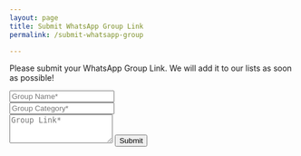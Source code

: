 ```yaml
---
layout: page
title: Submit WhatsApp Group Link 
permalink: /submit-whatsapp-group

---
```


<form action="" id="group-form" method="POST">    
  <p class="mb-4">Please submit your WhatsApp Group Link. We will add it to our lists as soon as possible!</p>
  <div class="form-group row">
    <div class="col-md-6">
      <input class="form-control" type="text" name="group-name" id="group-name" placeholder="Group Name*" required>
    </div>
    <div class="col-md-6">
      <input class="form-control" type="text" name="group-category" id="group-category" placeholder="Group Category*" required>
    </div>
  </div>
  <textarea rows="3" class="form-control mb-3" name="group-link" id="group-link" placeholder="Group Link*" required></textarea>    
  <button class="btn btn-success" type="submit" value="Submit">Submit</button>
  <br />
  <br />
  <div id="group-response" class="alert alert-success" style="display:none">
    <strong>Success!!</strong> Thank you for ssubmitting the group.
  </div>
</form>

<br/>
<br/>
<br/>
<br/>

<script>
  document.getElementById('group-form').addEventListener('submit', function(e) {
    e.preventDefault(); //to prevent form submission
    var groupName = document.getElementById('group-name').value
    var groupCategory = document.getElementById('group-category').value
    var groupLink = document.getElementById('group-link').value
    var url = `https://docs.google.com/forms/d/e/1FAIpQLScWwwPq5zOokclj_A5PxnjKpeu4kLTaYZer7H4OarenXKjsCw/formResponse?usp=pp_url&entry.2020449633=${groupName}&entry.1937592050=${groupCategory}&entry.192698775=${groupLink}&submit=Submit` 
    fetch(url) 
      .then(data => console.log(data)) 
      .then(res => document.getElementById("group-response").style.display = "block")
    document.getElementById("group-response").style.display = "block"

    // set values to null
    document.getElementById('group-name').value = ''
    document.getElementById('group-category').value = ''
    document.getElementById('group-link').value = ''
  })
</script>


